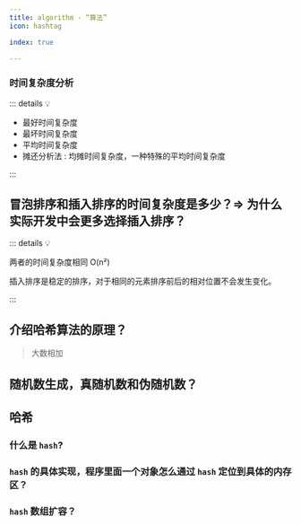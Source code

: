 ```yaml
---
title: algorithm - “算法”
icon: hashtag

index: true

---
```


<!-- more -->

### 时间复杂度分析

::: details 💡

- 最好时间复杂度
- 最坏时间复杂度
- 平均时间复杂度
- 摊还分析法 : 均摊时间复杂度，一种特殊的平均时间复杂度

:::

## 冒泡排序和插入排序的时间复杂度是多少？=> 为什么实际开发中会更多选择插入排序？


::: details 💡

  两者的时间复杂度相同 O(n²)
  
  插入排序是稳定的排序，对于相同的元素排序前后的相对位置不会发生变化。

:::

## 介绍哈希算法的原理？

> 大数相加

## 随机数生成，真随机数和伪随机数？

## 哈希

### 什么是 `hash`?

### `hash` 的具体实现，程序里面一个对象怎么通过 `hash` 定位到具体的内存区？

### `hash` 数组扩容？
